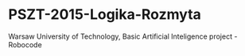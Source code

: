 # PSZT-2015-Logika-Rozmyta
Warsaw University of Technology, Basic Artificial Inteligence project - Robocode
